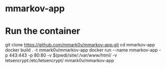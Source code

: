 # mmarkov-app

# Run the container 
git clone https://github.com/mmark0v/mmarkov-app.git
cd mmarkov-app
docker build  . -t mmark0v/mmarkov-app
docker run --name mmarkov-app -p 443:443 -p 80:80 -v $(pwd)/site/:/var/www/html/ -v letsencrypt:/etc/letsencrypt/ mmark0v/mmarkov-app
